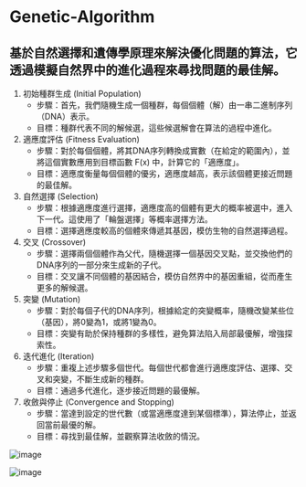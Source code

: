 # Genetic-Algorithm
## 基於自然選擇和遺傳學原理來解決優化問題的算法，它透過模擬自然界中的進化過程來尋找問題的最佳解。
1. 初始種群生成 (Initial Population)
   * 步驟：首先，我們隨機生成一個種群，每個個體（解）由一串二進制序列（DNA）表示。
   * 目標：種群代表不同的解候選，這些候選解會在算法的過程中進化。    
2. 適應度評估 (Fitness Evaluation)
   * 步驟：對於每個個體，將其DNA序列轉換成實數（在給定的範圍內），並將這個實數應用到目標函數 F(x) 中，計算它的「適應度」。
   * 目標：適應度衡量每個個體的優劣，適應度越高，表示該個體更接近問題的最佳解。
3. 自然選擇 (Selection)
   * 步驟：根據適應度進行選擇，適應度高的個體有更大的概率被選中，進入下一代。這使用了「輪盤選擇」等概率選擇方法。
   * 目標：選擇適應度較高的個體來傳遞其基因，模仿生物的自然選擇過程。
4. 交叉 (Crossover)
   * 步驟：選擇兩個個體作為父代，隨機選擇一個基因交叉點，並交換他們的DNA序列的一部分來生成新的子代。
   * 目標：交叉讓不同個體的基因結合，模仿自然界中的基因重組，從而產生更多的解候選。
5. 突變 (Mutation)
   * 步驟：對於每個子代的DNA序列，根據給定的突變概率，隨機改變某些位（基因），將0變為1，或將1變為0。
   * 目標：突變有助於保持種群的多樣性，避免算法陷入局部最優解，增強探索性。
6. 迭代進化 (Iteration)
   * 步驟：重複上述步驟多個世代。每個世代都會進行適應度評估、選擇、交叉和突變，不斷生成新的種群。
   * 目標：通過多代進化，逐步接近問題的最優解。
7. 收斂與停止 (Convergence and Stopping)
   * 步驟：當達到設定的世代數（或當適應度達到某個標準），算法停止，並返回當前最優的解。
   * 目標：尋找到最佳解，並觀察算法收斂的情況。

![image](https://github.com/user-attachments/assets/da9125c6-47a0-444b-bd6b-5263a8f3012f)

![image](https://github.com/user-attachments/assets/e011e758-21ce-4246-893d-98e7443ca864)

